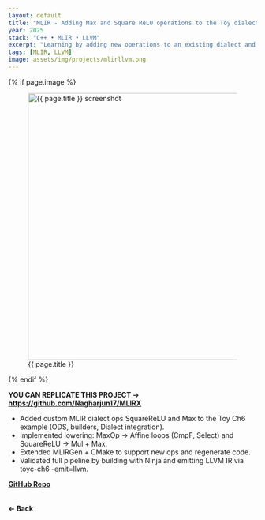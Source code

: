 ```yaml
---
layout: default
title: "MLIR - Adding Max and Square ReLU operations to the Toy dialect and Lowering to LLVM"
year: 2025
stack: "C++ • MLIR • LLVM"
excerpt: "Learning by adding new operations to an existing dialect and lowering it down to LLVM."
tags: [MLIR, LLVM]
image: assets/img/projects/mlirllvm.png
---
```


{% if page.image %}
<figure>
  <img src="{{ page.image | relative_url }}" alt="{{ page.title }} screenshot"
     loading="lazy" width="540" style="height:auto;">
  <figcaption>{{ page.title }}</figcaption>
</figure>
{% endif %}

**YOU CAN REPLICATE THIS PROJECT -> https://github.com/Nagharjun17/MLIRX**

* Added custom MLIR dialect ops SquareReLU and Max to the Toy Ch6 example (ODS, builders, Dialect integration).
* Implemented lowering: MaxOp → Affine loops (CmpF, Select) and SquareReLU → Mul + Max.
* Extended MLIRGen + CMake to support new ops and regenerate code.
* Validated full pipeline by building with Ninja and emitting LLVM IR via toyc-ch6 -emit=llvm.

**[GitHub Repo](https://github.com/Nagharjun17/MLIRX)**

<div style="margin-top: 2rem;">
  <a href="/learning" style="text-decoration: none; font-weight: bold;">← Back</a>
</div>

